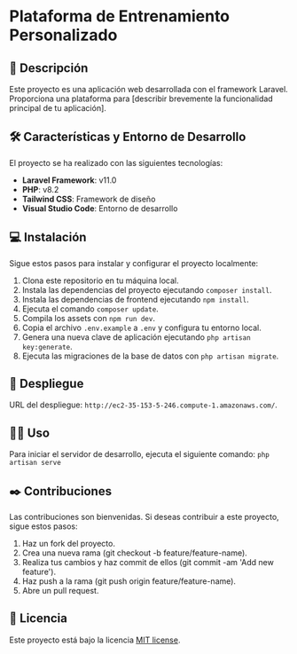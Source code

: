 # Plataforma de Entrenamiento Personalizado

## 📝 Descripción

Este proyecto es una aplicación web desarrollada con el framework Laravel. Proporciona una plataforma para [describir brevemente la funcionalidad principal de tu aplicación].

## 🛠️ Características y Entorno de Desarrollo

El proyecto se ha realizado con las siguientes tecnologías:

-   **Laravel Framework**: v11.0
-   **PHP**: v8.2
-   **Tailwind CSS**: Framework de diseño
-   **Visual Studio Code**: Entorno de desarrollo

## 💻 Instalación

Sigue estos pasos para instalar y configurar el proyecto localmente:

1. Clona este repositorio en tu máquina local.
2. Instala las dependencias del proyecto ejecutando `composer install`.
3. Instala las dependencias de frontend ejecutando `npm install`.
4. Ejecuta el comando `composer update`.
5. Compila los assets con `npm run dev`.
6. Copia el archivo `.env.example` a `.env` y configura tu entorno local.
7. Genera una nueva clave de aplicación ejecutando `php artisan key:generate`.
8. Ejecuta las migraciones de la base de datos con `php artisan migrate`.

## 🚀 Despliegue

URL del despliegue: `http://ec2-35-153-5-246.compute-1.amazonaws.com/`.

## 👩‍💻 Uso

Para iniciar el servidor de desarrollo, ejecuta el siguiente comando: `php artisan serve`

## ✒️ Contribuciones

Las contribuciones son bienvenidas. Si deseas contribuir a este proyecto, sigue estos pasos:

1. Haz un fork del proyecto.
2. Crea una nueva rama (git checkout -b feature/feature-name).
3. Realiza tus cambios y haz commit de ellos (git commit -am 'Add new feature').
4. Haz push a la rama (git push origin feature/feature-name).
5. Abre un pull request.

## 📄 Licencia

Este proyecto está bajo la licencia [MIT license](https://opensource.org/licenses/MIT).
